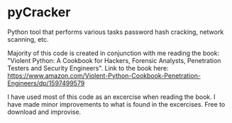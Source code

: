 # pyCracker
Python tool that performs various tasks password hash cracking, network scanning, etc.

Majority of this code is created in conjunction with me reading the book: "Violent Python: A Cookbook for Hackers, Forensic Analysts, Penetration Testers and Security Engineers". Link to the book here: https://www.amazon.com/Violent-Python-Cookbook-Penetration-Engineers/dp/1597499579

I have used most of this code as an excercise when reading the book. I have made minor improvements to what is found in the excercises. Free to download and improvise.

